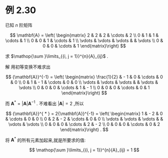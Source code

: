 # 例 2.30 
已知 $n$ 阶矩阵

$$
\mathbf{A} = \left( \begin{matrix} 2 & 2 & 2 & \cdots & 2 \\ 0 & 1 & 1 & \cdots & 1 \\ 0 & 0 & 1 & \cdots & 1 \\ \vdots & \vdots & \vdots & & \vdots \\ 0 & 0 & 0 & \cdots & 1 \end{matrix}\right)
$$

求 $\mathop{\sum }\limits_{{i, j = 1}}^{n}{A}_{ij}$ .

解 用初等变换不难求出

$$
{\mathbf{A}}^{-1} = \left( \begin{matrix} \frac{1}{2} & - 1 & 0 & \cdots & 0 & 0 \\ 0 & 1 & - 1 & \cdots & 0 & 0 \\ \vdots & \vdots & \vdots & & \vdots & \vdots \\ 0 & 0 & 0 & \cdots & 1 & - 1 \\ 0 & 0 & 0 & \cdots & 0 & 1 \end{matrix}\right)
$$

而 ${\mathbf{A}}^{ * } = \left| \mathbf{A}\right| {\mathbf{A}}^{-1}$ . 不难看出 $\left| \mathbf{A}\right| = 2$ ,所以

$$
{\mathbf{A}}^{ * } = 2{\mathbf{A}}^{-1} = \left( \begin{matrix} 1 & - 2 & 0 & \cdots & 0 & 0 \\ 0 & 2 & - 2 & \cdots & 0 & 0 \\ \vdots & \vdots & \vdots & & \vdots & \vdots \\ 0 & 0 & 0 & \cdots & 2 & - 2 \\ 0 & 0 & 0 & \cdots & 0 & 2 \end{matrix}\right) .
$$

将 ${\mathbf{A}}^{ * }$ 的所有元素加起来,就是所要求的值:

$$
\mathop{\sum }\limits_{{i, j = 1}}^{n}{A}_{ij} = 1
$$